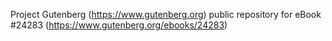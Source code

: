 Project Gutenberg (https://www.gutenberg.org) public repository for eBook #24283 (https://www.gutenberg.org/ebooks/24283)
